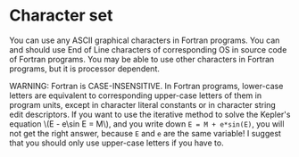 # Character set

You can use any ASCII graphical characters in Fortran programs. You can and should use End of Line characters of corresponding OS in source code of Fortran programs. You may be able to use other characters in Fortran programs, but it is processor dependent.

WARNING: Fortran is CASE-INSENSITIVE. In Fortran programs, lower-case letters are equivalent to corresponding upper-case letters of them in program units, except in character literal constants or in character string edit descriptors. If you want to use the iterative method to solve the Kepler's equation \\(E - e\sin E = M\\), and you write down `E = M + e*sin(E)`, you will not get the right answer, because `E` and `e` are the same variable! I suggest that you should only use upper-case letters if you have to.
